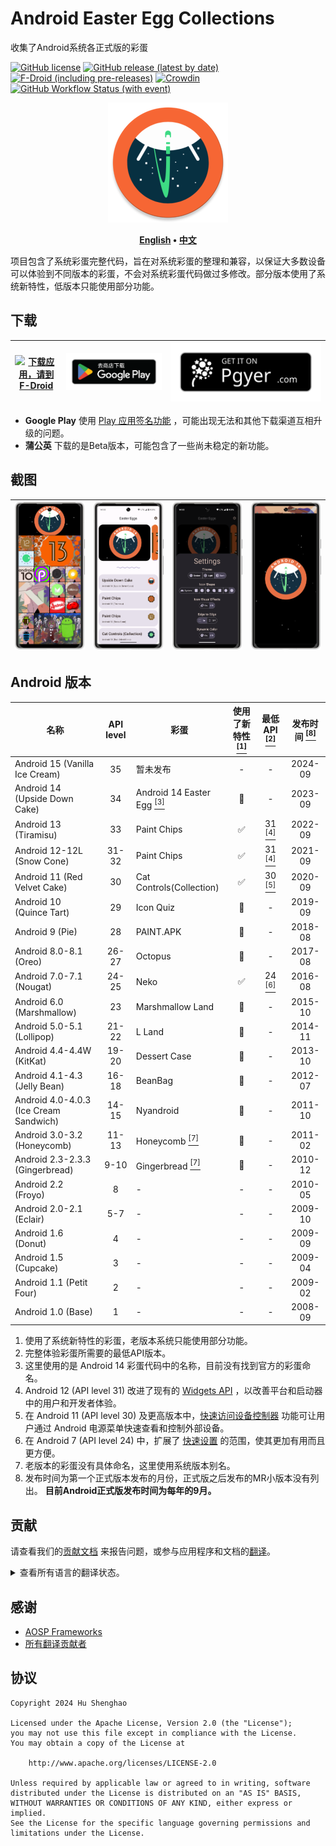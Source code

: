 # Android Easter Egg Collections

收集了Android系统各正式版的彩蛋

[![GitHub license](https://img.shields.io/github/license/hushenghao/AndroidEasterEggs?logo=apache)](https://github.com/hushenghao/AndroidEasterEggs/blob/master/LICENSE)
[![GitHub release (latest by date)](https://img.shields.io/github/v/release/hushenghao/AndroidEasterEggs?logo=github)](https://github.com/hushenghao/AndroidEasterEggs/releases)
[![F-Droid (including pre-releases)](https://img.shields.io/f-droid/v/com.dede.android_eggs?logo=fdroid)](https://f-droid.org/packages/com.dede.android_eggs)
[![Crowdin](https://badges.crowdin.net/easter-eggs/localized.svg)](https://crowdin.com/project/easter-eggs)
[![GitHub Workflow Status (with event)](https://img.shields.io/github/actions/workflow/status/hushenghao/AndroidEasterEggs/buildRelease.yml?logo=githubactions&logoColor=white)](https://github.com/hushenghao/AndroidEasterEggs/actions/workflows/buildRelease.yml)

<div align="center">

![logo](assets/image/ic_launcher_round.png)

**[English](./README.md) • [中文](./README_zh.md)**

</div>

项目包含了系统彩蛋完整代码，旨在对系统彩蛋的整理和兼容，以保证大多数设备可以体验到不同版本的彩蛋，不会对系统彩蛋代码做过多修改。部分版本使用了系统新特性，低版本只能使用部分功能。

## 下载

| [![下载应用，请到 F-Droid](https://fdroid.gitlab.io/artwork/badge/get-it-on-zh-cn.svg)](https://f-droid.org/packages/com.dede.android_eggs) | [![下载应用，请到 Google Play](assets/image/badge_playstore_fixpadding-zh.png)](https://play.google.com/store/apps/details?id=com.dede.android_eggs&utm_source=Github&pcampaignid=pcampaignidMKT-Other-global-all-co-prtnr-py-PartBadge-Mar2515-1) | [![Beta](assets/image/badge_pgyer.svg)](https://www.pgyer.com/eggs) |
|--------------------------------------------------------------------------------------------------------------------------------------|---------------------------------------------------------------------------------------------------------------------------------------------------------------------------------------------------------------------------------------------|---------------------------------------------------------------------|

* **Google Play**
  使用 [Play 应用签名功能](https://support.google.com/googleplay/android-developer/answer/9842756)
  ，可能出现无法和其他下载渠道互相升级的问题。
* **蒲公英** 下载的是Beta版本，可能包含了一些尚未稳定的新功能。

## 截图

| ![](./fastlane/metadata/android/en-US/images/phoneScreenshots/1.png) | ![](./fastlane/metadata/android/en-US/images/phoneScreenshots/2.png) | ![](./fastlane/metadata/android/en-US/images/phoneScreenshots/3.png) | ![](./fastlane/metadata/android/en-US/images/phoneScreenshots/4.png) |
|----------------------------------------------------------------------|----------------------------------------------------------------------|----------------------------------------------------------------------|----------------------------------------------------------------------|

## Android 版本

| 名称                                     | API level | 彩蛋                                                      | 使用了新特性 [<sup>[1]</sup>](#id_new_features) | 最低 API [<sup>[2]</sup>](#id_full_egg_mini_api) | 发布时间 [<sup>[8]</sup>](#first_release_date) |
|----------------------------------------|:---------:|---------------------------------------------------------|:-----------------------------------------:|:----------------------------------------------:|:------------------------------------------:|
| Android 15 (Vanilla Ice Cream)         |    35     | 暂未发布                                                    |                     -                     |                       -                        |                  2024-09                   |
| Android 14 (Upside Down Cake)          |    34     | Android 14 Easter Egg [<sup>[3]</sup>](#id_14_egg_name) |                    🚫                     |                       -                        |                  2023-09                   |
| Android 13 (Tiramisu)                  |    33     | Paint Chips                                             |                     ✅                     |       31 [<sup>[4]</sup>](#id_android12)       |                  2022-09                   |
| Android 12-12L (Snow Cone)             |   31-32   | Paint Chips                                             |                     ✅                     |       31 [<sup>[4]</sup>](#id_android12)       |                  2021-09                   |
| Android 11 (Red Velvet Cake)           |    30     | Cat Controls(Collection)                                |                     ✅                     |       30 [<sup>[5]</sup>](#id_android11)       |                  2020-09                   |
| Android 10 (Quince Tart)               |    29     | Icon Quiz                                               |                    🚫                     |                       -                        |                  2019-09                   |
| Android 9 (Pie)                        |    28     | PAINT.APK                                               |                    🚫                     |                       -                        |                  2018-08                   |
| Android 8.0-8.1 (Oreo)                 |   26-27   | Octopus                                                 |                    🚫                     |                       -                        |                  2017-08                   |
| Android 7.0-7.1 (Nougat)               |   24-25   | Neko                                                    |                     ✅                     |       24 [<sup>[6]</sup>](#id_android7)        |                  2016-08                   |
| Android 6.0 (Marshmallow)              |    23     | Marshmallow Land                                        |                    🚫                     |                       -                        |                  2015-10                   |
| Android 5.0-5.1 (Lollipop)             |   21-22   | L Land                                                  |                    🚫                     |                       -                        |                  2014-11                   |
| Android 4.4-4.4W (KitKat)              |   19-20   | Dessert Case                                            |                    🚫                     |                       -                        |                  2013-10                   |
| Android 4.1-4.3 (Jelly Bean)           |   16-18   | BeanBag                                                 |                    🚫                     |                       -                        |                  2012-07                   |
| Android 4.0-4.0.3 (Ice Cream Sandwich) |   14-15   | Nyandroid                                               |                    🚫                     |                       -                        |                  2011-10                   |
| Android 3.0-3.2 (Honeycomb)            |   11-13   | Honeycomb [<sup>[7]</sup>](#id_egg_name)                |                    🚫                     |                       -                        |                  2011-02                   |
| Android 2.3-2.3.3 (Gingerbread)        |   9-10    | Gingerbread [<sup>[7]</sup>](#id_egg_name)              |                    🚫                     |                       -                        |                  2010-12                   |
| Android 2.2 (Froyo)                    |     8     | -                                                       |                     -                     |                       -                        |                  2010-05                   |
| Android 2.0-2.1 (Eclair)               |    5-7    | -                                                       |                     -                     |                       -                        |                  2009-10                   |
| Android 1.6 (Donut)                    |     4     | -                                                       |                     -                     |                       -                        |                  2009-09                   |
| Android 1.5 (Cupcake)                  |     3     | -                                                       |                     -                     |                       -                        |                  2009-04                   |
| Android 1.1 (Petit Four)               |     2     | -                                                       |                     -                     |                       -                        |                  2009-02                   |
| Android 1.0 (Base)                     |     1     | -                                                       |                     -                     |                       -                        |                  2008-09                   |

1. <span id='id_new_features'>使用了系统新特性的彩蛋，老版本系统只能使用部分功能。</span>
2. <span id='id_full_egg_mini_api'>完整体验彩蛋所需要的最低API版本。</span>
3. <span id='id_14_egg_name'>这里使用的是 Android 14
   彩蛋代码中的名称，目前没有找到官方的彩蛋命名。</span>
4. <span id='id_android12'>Android 12 (API level 31)
   改进了现有的 [Widgets API](https://developer.android.google.cn/about/versions/12/features/widgets?hl=zh-cn)
   ，以改善平台和启动器中的用户和开发者体验。</span>
5. <span id='id_android11'>在 Android 11 (API level 30)
   及更高版本中，[快速访问设备控制器](https://developer.android.google.cn/guide/topics/ui/device-control?hl=zh-cn)
   功能可让用户通过 Android 电源菜单快速查看和控制外部设备。</span>
6. <span id='id_android7'>在 Android 7 (API level 24)
   中，扩展了 [快速设置](https://developer.android.google.cn/about/versions/nougat/android-7.0?hl=zh-cn#tile_api)
   的范围，使其更加有用而且更方便。</span>
7. <span id='id_egg_name'>老版本的彩蛋没有具体命名，这里使用系统版本别名。</span>
8. <span id='first_release_date'>发布时间为第一个正式版本发布的月份，正式版之后发布的MR小版本没有列出。
   **目前Android正式版发布时间为每年的9月。**</span>

## 贡献

请查看我们的[贡献文档](.github/CONTRIBUTING.md)
来报告问题，或参与应用程序和文档的[翻译](https://zh.crowdin.com/project/easter-eggs)。

<details>
<summary>查看所有语言的翻译状态。</summary>

[![](script/crowdin/crowdin_project_progress.svg)](https://zh.crowdin.com/project/easter-eggs)

</details>

## 感谢

* [AOSP Frameworks](https://github.com/aosp-mirror/platform_frameworks_base)
* [所有翻译贡献者](https://zh.crowdin.com/project/easter-eggs/members)

## 协议

```text
Copyright 2024 Hu Shenghao

Licensed under the Apache License, Version 2.0 (the "License");
you may not use this file except in compliance with the License.
You may obtain a copy of the License at

    http://www.apache.org/licenses/LICENSE-2.0

Unless required by applicable law or agreed to in writing, software
distributed under the License is distributed on an "AS IS" BASIS,
WITHOUT WARRANTIES OR CONDITIONS OF ANY KIND, either express or implied.
See the License for the specific language governing permissions and
limitations under the License.
```
